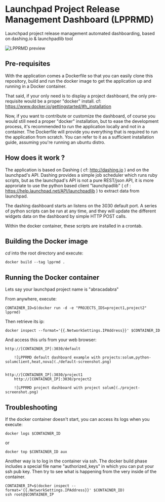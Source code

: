Launchpad Project Release Management Dashboard (LPPRMD)
=======================================================

Launchpad project release management automated dashboarding, based on dashing.io &amp; launchpadlib tool

![LPPRMD preview](./default-screenshot.png)

Pre-requisites
--------------

With the application comes a Dockerfile so that you can easily clone this repository, build and run the docker image to get the application up and running in a Docker container.

That said, if your only need is to display a project dashboard, the only pre-requisite would be a proper "docker" install. cf: https://www.docker.io/gettingstarted/#h_installation

Now, if you want to contribute or customize the dashboard, of course you would still need a proper "docker" installation, but to ease the development process, it's recommended to run the application locally and not in a container. The Dockerfile will provide you everything that is required to run the application from scratch. You can refer to it as a sufficient installation guide, assuming you're running an ubuntu distro.

How does it work ?
------------------

The application is based on Dashing ( cf: http://dashing.io ) and on the launchpad's API.
Dashing provides a simple job scheduler which runs ruby scripts, but as the launchpad's API is not a pure REST/json API, it is more approriate to use the python based client "launchpadlib" ( cf : https://help.launchpad.net/API/launchpadlib ) to extract data from launchpad.

The dashing dashboard starts an listens on the 3030 default port. A series of python scripts can be run at any time, and they will update the different widgets data on the dashboard by simple HTTP POST calls.

Within the docker container, these scripts are installed in a crontab.


Building the Docker image
-------------------------

*cd* into the root directory and execute:

	docker build --tag lpprmd .

Running the Docker container
----------------------------

Lets say your launchpad project name is "abracadabra"

From anywhere, execute: 

	CONTAINER_ID=$(docker run -d -e "PROJECTS_IDS=project1,project2" lpprmd)

Then retrieve its ip:

	docker inspect --format='{{.NetworkSettings.IPAddress}}' $CONTAINER_ID

And access this urls from your web browser:

	http://[CONTAINER_IP]:3030/default

        ![LPPRMD default dashboard example with projects:solum,python-solumclient,heat,nova](./default-screenshot.png)


	http://[CONTAINER_IP]:3030/project1
        http://[CONTAINER_IP]:3030/project2
	
        ![LPPRMD project dashboard with project solum](./project-screenshot.png)


Troubleshooting
---------------

If the docker container doesn't start, you can access its logs when you execute:

	docker logs $CONTAINER_ID
or

	docker top $CONTAINER_ID aux


Another way is to log in the container via ssh. The docker build phase includes a special file name "authorized_keys" in which you can put your ssh pub key. Then try to see what is happening from the very inside of the container.
        
	CONTAINER_IP=$(docker inspect --format='{{.NetworkSettings.IPAddress}}' $CONTAINER_ID)
	ssh root@$CONTAINER_IP